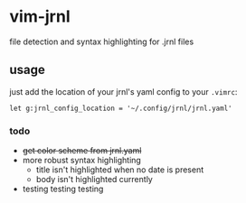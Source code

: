 # vim-jrnl

file detection and syntax highlighting for .jrnl files


## usage

just add the location of your jrnl's yaml config to your `.vimrc`:

```let g:jrnl_config_location = '~/.config/jrnl/jrnl.yaml'```  


### todo

- ~~get color scheme from jrnl.yaml~~
- more robust syntax highlighting
    - title isn't highlighted when no date is present
    - body isn't highlighted currently
- testing testing testing